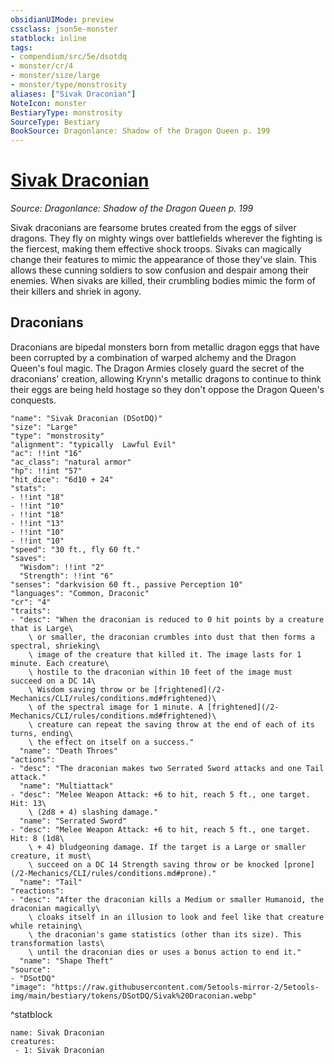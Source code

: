 ```yaml
---
obsidianUIMode: preview
cssclass: json5e-monster
statblock: inline
tags:
- compendium/src/5e/dsotdq
- monster/cr/4
- monster/size/large
- monster/type/monstrosity
aliases: ["Sivak Draconian"]
NoteIcon: monster
BestiaryType: monstrosity
SourceType: Bestiary
BookSource: Dragonlance: Shadow of the Dragon Queen p. 199
---
```

# [Sivak Draconian](2-Mechanics/CLI/bestiary/monstrosity/sivak-draconian-dsotdq.md)
*Source: Dragonlance: Shadow of the Dragon Queen p. 199*  

Sivak draconians are fearsome brutes created from the eggs of silver dragons. They fly on mighty wings over battlefields wherever the fighting is the fiercest, making them effective shock troops. Sivaks can magically change their features to mimic the appearance of those they've slain. This allows these cunning soldiers to sow confusion and despair among their enemies. When sivaks are killed, their crumbling bodies mimic the form of their killers and shriek in agony.

## Draconians

Draconians are bipedal monsters born from metallic dragon eggs that have been corrupted by a combination of warped alchemy and the Dragon Queen's foul magic. The Dragon Armies closely guard the secret of the draconians' creation, allowing Krynn's metallic dragons to continue to think their eggs are being held hostage so they don't oppose the Dragon Queen's conquests.

```statblock
"name": "Sivak Draconian (DSotDQ)"
"size": "Large"
"type": "monstrosity"
"alignment": "typically  Lawful Evil"
"ac": !!int "16"
"ac_class": "natural armor"
"hp": !!int "57"
"hit_dice": "6d10 + 24"
"stats":
- !!int "18"
- !!int "10"
- !!int "18"
- !!int "13"
- !!int "10"
- !!int "10"
"speed": "30 ft., fly 60 ft."
"saves":
  "Wisdom": !!int "2"
  "Strength": !!int "6"
"senses": "darkvision 60 ft., passive Perception 10"
"languages": "Common, Draconic"
"cr": "4"
"traits":
- "desc": "When the draconian is reduced to 0 hit points by a creature that is Large\
    \ or smaller, the draconian crumbles into dust that then forms a spectral, shrieking\
    \ image of the creature that killed it. The image lasts for 1 minute. Each creature\
    \ hostile to the draconian within 10 feet of the image must succeed on a DC 14\
    \ Wisdom saving throw or be [frightened](/2-Mechanics/CLI/rules/conditions.md#frightened)\
    \ of the spectral image for 1 minute. A [frightened](/2-Mechanics/CLI/rules/conditions.md#frightened)\
    \ creature can repeat the saving throw at the end of each of its turns, ending\
    \ the effect on itself on a success."
  "name": "Death Throes"
"actions":
- "desc": "The draconian makes two Serrated Sword attacks and one Tail attack."
  "name": "Multiattack"
- "desc": "Melee Weapon Attack: +6 to hit, reach 5 ft., one target. Hit: 13\
    \ (2d8 + 4) slashing damage."
  "name": "Serrated Sword"
- "desc": "Melee Weapon Attack: +6 to hit, reach 5 ft., one target. Hit: 8 (1d8\
    \ + 4) bludgeoning damage. If the target is a Large or smaller creature, it must\
    \ succeed on a DC 14 Strength saving throw or be knocked [prone](/2-Mechanics/CLI/rules/conditions.md#prone)."
  "name": "Tail"
"reactions":
- "desc": "After the draconian kills a Medium or smaller Humanoid, the draconian magically\
    \ cloaks itself in an illusion to look and feel like that creature while retaining\
    \ the draconian's game statistics (other than its size). This transformation lasts\
    \ until the draconian dies or uses a bonus action to end it."
  "name": "Shape Theft"
"source":
- "DSotDQ"
"image": "https://raw.githubusercontent.com/5etools-mirror-2/5etools-img/main/bestiary/tokens/DSotDQ/Sivak%20Draconian.webp"
```
^statblock

```encounter-table
name: Sivak Draconian
creatures:
 - 1: Sivak Draconian
```